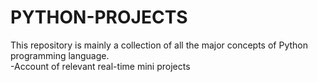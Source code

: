 # PYTHON-PROJECTS
This repository is mainly a collection of all the major concepts of Python programming language.
<br>
-Account of relevant real-time mini projects
